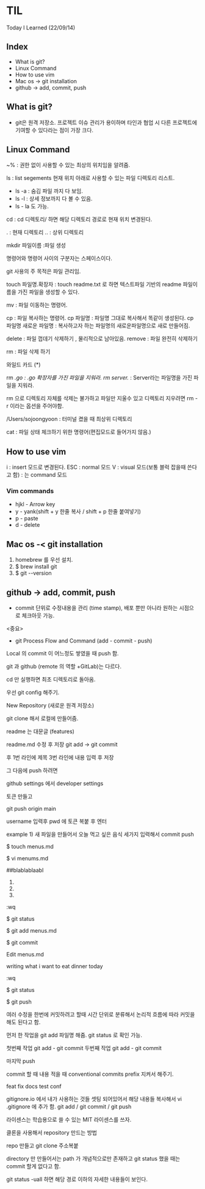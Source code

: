 # TIL

Today I Learned (22/09/14)


## Index

- What is git?
- Linux Command
- How to use vim
- Mac os -> git installation
- github -> add, commit, push


## What is git?

- git은 원격 저장소.  프로젝트 이슈 관리가 용이하며  타인과 협업 시  다른 프로젝트에 기여할 수 있다라는 점이 가장 크다.


## Linux Command
~%  : 권한 없이 사용할 수 있는 최상의 위치임을 알려줌.

ls : list segements 현재 위치 아래로 사용할 수 있는 파일 디렉토리 리스트.
- ls -a : 숨김 파일 까지 다 보임.
- ls -l : 상세 정보까지 다 볼 수 있음.
- ls - la 도 가능.

cd : cd 디렉토리/ 하면 해당 디렉토리 경로로 현재 위치 변경된다.


. : 현재 디렉토리
.. : 상위 디렉토리


mkdir 파일이름  :파일 생성

명령어와 명령어 사이의 구분자는 스페이스이다.


git 사용의 주 목적은 파일 관리임.

touch 파일명.확장자 :  touch readme.txt 로 하면 텍스트파일 기반의 readme 파일이름을 가진 파일을 생성할 수 있다.

mv : 파일 이동하는 명령어.

cp : 파일 복사하는 명령어.
cp 파일명 : 파일명 그대로 복사해서 똑같이 생성된다.
cp 파일명 새로운 파일명 : 복사하고자 하는 파일명의 새로운파일명으로 새로 만들어짐.


delete : 파일 껍데기 삭제하기 , 물리적으로 남아있음.
remove : 파일 완전히 삭제하기


rm : 파일 삭제 하기

와일드 카드 (*)

rm *.go : .go 확장자를 가진 파일을 지워라.
rm server.* : Server라는 파일명을 가진 파일을 지워라.

rm 으로 디렉토리 자체를 삭제는 불가하고 파일만 지울수 있고
디렉토리 지우려면 rm - r 이라는 옵션을 주어야함.

/Users/sojoongyoon : 터미널 켰을 때 최상위 디렉토리

cat : 파일 상태 체크하기 위한 명령어(편집모드로 들어가지 않음.)


## How to use vim


i : insert 모드로 변경된다.
ESC : normal 모드
V : visual 모드(보통 블럭 잡을때 쓴다고 함)
: 는 command 모드

### Vim commands

- hjkl - Arrow key
- y - yank(shift + y 한줄 복사 / shift + p 한줄 붙여넣기)
- p - paste
- d - delete


## Mac os -< git installation

1. homebrew 를 우선 설치.
2. $ brew install git
3. $ git --version
 

## github -> add, commit, push

- commit 단위로 수정내용을 관리 (time stamp), 배포 뿐만 아니라 원하는 시점으로 체크아웃 가능.

<중요>
- git Process Flow and Command 
(add - commit - push)


Local 의 commit 이 어느정도 쌓였을 때 push 함.

git 과 github (remote 의 역할 +GitLab)는 다르다.


cd 만 실행하면 최초 디렉토리로 돌아옴.


우선 git config 해주기.


New Repository (새로운 원격 저장소)

git clone 해서 로컬에 만들어줌.


readme 는 대문글 (features)

readme.md 수정 후 저장
git add -> git commit 

후 1번 라인에 제목 3번 라인에 내용 입력 후 저장 

그 다음에 push 하려면

github settings 에서 developer settings


토큰 만들고

git push origin main


username 입력후 pwd 에 토큰 복붙 후 엔터



example 1) 새 파일을 만들어서 오늘 먹고 싶은 음식 세가지 입력해서 commit push

$ touch menus.md

$ vi menums.md

##blablablaabl

1.
2.
3.

:wq

$ git status

$ git add menus.md

$ git commit

Edit menus.md

writing what i want to eat dinner today


:wq

$ git status

$ git push

여러 수정을 한번에 커밋하려고 할때 
시간 단위로 분류해서 논리적 흐름에 따라 커밋을 해도 된다고 함.

먼저 한 작업을 git add 파일명 해줌.
git status 로 확인 가능.

첫번째 작업 git add - git commit 
두번째 작업 git add - git commit

마지막 push

commit 할 때 내용 적을 때 conventional commits prefix 지켜서 해주기.

feat
fix
docs
test
conf


gitignore.io 에서 내가 사용하는 것들 셋팅 되어있어서 해당 내용들 복사해서
vi .gitignore 에 추가 함. git add / git commit / git push

라이센스는 학습용으로 쓸 수 있는 MIT 라이센스를 쓰자.

클론을 사용해서 repository 만드는 방법

repo 만들고 git clone 주소복붙


directory 만 만들어서는 path 가 개념적으로만 존재하고
git status 했을 때는 commit 할게 없다고 함.


git status -uall 하면 해당 경로 이하의 자세한 내용들이 보인다.

